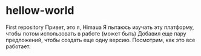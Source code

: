 # hellow-world
First repository
Привет, это я, Himaua
Я пытаюсь изучать эту платформу, чтобы потом использовать в работе (может быть)
Добавил еще пару предложений, чтобы создать еще одну версию.
Посмотрим, как это все работает.
